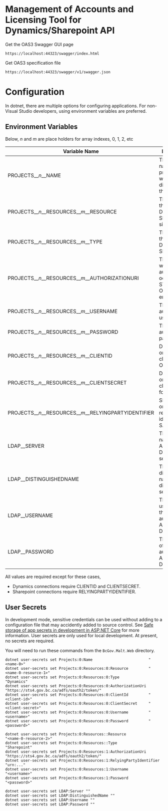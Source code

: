 # Management of Accounts and Licensing Tool for Dynamics/Sharepoint API

Get the OAS3 Swagger GUI page

```
https://localhost:44323/swagger/index.html
```

Get OAS3 specification file

```
https://localhost:44323/swagger/v1/swagger.json
```

# Configuration

In dotnet, there are multiple options for configuring applications. For non-Visual Studio developers, using environment variables are preferred.

## Environment Variables

Below, _n_ and _m_ are place holders for array indexes, 0, 1, 2, etc

| Variable Name | Description |
| -- | -- |
| PROJECTS\_\__n_\_\_NAME | The unique name of the project. This will be displayed to the users. |
| PROJECTS\_\__n_\_\_RESOURCES\_\__m_\_\_RESOURCE | The URL of the resource. Dynamics or Sharepoint site urls |
| PROJECTS\_\__n_\_\_RESOURCES\_\__m_\_\_TYPE | The type of the resource, Dynamics or Sharepoint  |
| PROJECTS\_\__n_\_\_RESOURCES\_\__m_\_\_AUTHORIZATIONURI | The URL where authenication occurs, STS/SAML or OAuth endpoints |
| PROJECTS\_\__n_\_\_RESOURCES\_\__m_\_\_USERNAME | The authentication username |
| PROJECTS\_\__n_\_\_RESOURCES\_\__m_\_\_PASSWORD | The authentication password |
| PROJECTS\_\__n_\_\_RESOURCES\_\__m_\_\_CLIENTID | Dynamics only. The client id for OAuth |
| PROJECTS\_\__n_\_\_RESOURCES\_\__m_\_\_CLIENTSECRET | Dynamics only. The  client secret for OAuth |
| PROJECTS\_\__n_\_\_RESOURCES\_\__m_\_\_RELYINGPARTYIDENTIFIER | Sharepoint only. The relying party identifier for SAML auth |
| LDAP\_\_SERVER | The host name of the Active Directory server |
| LDAP\_\_DISTINGUISHEDNAME | The distinguished name of the directory to search |
| LDAP\_\_USERNAME | The username of the user to authenicate to Active Directory with |
| LDAP\_\_PASSWORD | The password of the user to authenicate to Active Directory with |

All values are required except for these cases,

- Dynamics connections require CLIENTID and CLIENTSECRET.
- Sharepoint connections require RELYINGPARTYIDENTIFIER.

## User Secrets

In development mode, sensitive credentials can be used without adding to a configuration file that may accidently added
to source control. See [Safe storage of app secrets in development in ASP.NET Core](https://docs.microsoft.com/en-us/aspnet/core/security/app-secrets?view=aspnetcore-3.1&tabs=windows)
for more information. User secrets are only used for local development. At present, no secrets are required.

You will need to run these commands from the `BcGov.Malt.Web` directory.

```
dotnet user-secrets set Projects:0:Name                         "<name-0>"
dotnet user-secrets set Projects:0:Resources:0:Resource         "<name-0-resource-1>"
dotnet user-secrets set Projects:0:Resources:0:Type             "Dynamics"
dotnet user-secrets set Projects:0:Resources:0:AuthorizationUri "https://sts4.gov.bc.ca/adfs/oauth2/token/"
dotnet user-secrets set Projects:0:Resources:0:ClientId         "<client-id>"
dotnet user-secrets set Projects:0:Resources:0:ClientSecret     "<client-secret>"
dotnet user-secrets set Projects:0:Resources:0:Username         "<username>"
dotnet user-secrets set Projects:0:Resources:0:Password         "<password>"

dotnet user-secrets set Projects:0:Resources::Resource                "<name-0-resource-2>"
dotnet user-secrets set Projects:0:Resources::Type                    "Sharepoint"
dotnet user-secrets set Projects:0:Resources:1:AuthorizationUri       "https://sts4.gov.bc.ca/adfs/oauth2/token/"
dotnet user-secrets set Projects:0:Resources:1:RelyingPartyIdentifier "urn:..."
dotnet user-secrets set Projects:0:Resources:1:Username               "<username>"
dotnet user-secrets set Projects:0:Resources:1:Password               "<password>"

dotnet user-secrets set LDAP:Server ""
dotnet user-secrets set LDAP:DistinguishedName ""
dotnet user-secrets set LDAP:Username ""
dotnet user-secrets set LDAP:Password ""
```
